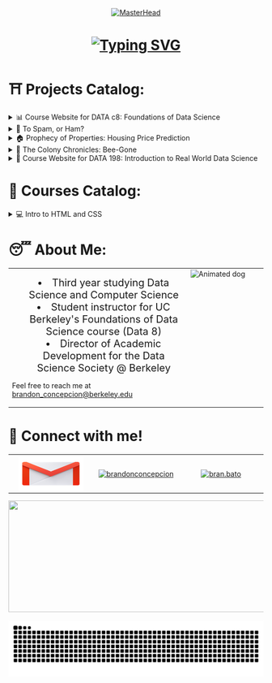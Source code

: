 <p align="center">
  <a href="https://github.com/brandonconcepcion">
    <img src="https://images-wixmp-ed30a86b8c4ca887773594c2.wixmp.com/f/12cbe8a4-f55c-4b40-85bb-d8e1405e7b84/df1wdk7-fa62d5b6-a1b2-4b2b-b407-02e737476148.gif?token=eyJ0eXAiOiJKV1QiLCJhbGciOiJIUzI1NiJ9.eyJzdWIiOiJ1cm46YXBwOjdlMGQxODg5ODIyNjQzNzNhNWYwZDQxNWVhMGQyNmUwIiwiaXNzIjoidXJuOmFwcDo3ZTBkMTg4OTgyMjY0MzczYTVmMGQ0MTVlYTBkMjZlMCIsIm9iaiI6W1t7InBhdGgiOiJcL2ZcLzEyY2JlOGE0LWY1NWMtNGI0MC04NWJiLWQ4ZTE0MDVlN2I4NFwvZGYxd2RrNy1mYTYyZDViNi1hMWIyLTRiMmItYjQwNy0wMmU3Mzc0NzYxNDguZ2lmIn1dXSwiYXVkIjpbInVybjpzZXJ2aWNlOmZpbGUuZG93bmxvYWQiXX0.mLCZ3Vy_z29MbBgLUgiJIocq4NNs0o-pr276Ju8hAtA" alt="MasterHead" width="850"/>
  </a>
</p>

<h1 align="center">
    <a href="https://git.io/typing-svg"><img src="https://readme-typing-svg.herokuapp.com?font=Montserrat&weight=500&size=52&duration=3000&pause=510&color=A2C7FF&background=FFFFFF00&center=true&vCenter=true&width=700&height=70&lines=Hey+There+%F0%9F%91%8B;I'm+Brandon+Concepcion;Welcome+to+my+GitHub+%F0%9F%92%BB" alt="Typing SVG" /></a>
</h1>



<h1 align="left"> ⛩️ Projects Catalog:</h1>

<details>
     <summary> 📊 Course Website for DATA c8: Foundations of Data Science</summary>
    <ul>
        <li><h4>Published <a href = "https://www.data8.org/su24/">Site!</a></h4></li>
        <li><h4>Specific <a href = https://www.data8.org/su24/acknowledgements/#website-contributors>Contributions</a></h4></li>
        <li><h4>Repository <a href = "https://github.com/data-8/su24/">Link</a></h4></li>
        <li><h4>Tools used: HTML, CSS, JavaScript, Jekyll, Just The Docs</h4></li>
    </ul>
   <br/>
</details>

<details>
     <summary> 🍖 To Spam, or Ham? </summary>
    <ul>
        <li><h4>Repository <a href = "https://github.com/brandonconcepcion/Spam-vs-Ham">Link</a></h4></li>
        <li><h4>Tools used: Python, NumPy, Pandas, Sklearn, Seaborn, RegEx operations</h4></li>
    </ul>
    <br/>
</details>

<details>
     <summary> 🏠 Prophecy of Properties: Housing Price Prediction </summary>
    <ul>
        <li><h4>Repository <a href = "https://github.com/brandonconcepcion/Prophecy-of-Properties">Link</a></h4></li>
        <li><h4>Tools used: Python, NumPy, Pandas, Sklearn, RegEx operations</h4></li>
    </ul>
    <br/>
</details>

<details>
     <summary> 🐝 The Colony Chronicles: Bee-Gone </summary>
    <ul>
        <li><h4>Repository <a href = "https://github.com/brandonconcepcion/Colony-Chronicles">Link</a></h4></li>
        <li><h4>Tools used: Python, HTML, CSS, JavaScript</h4></li>
    </ul>
   <br/>
</details>

<details>
     <summary> 🧲 Course Website for DATA 198: Introduction to Real World Data Science</summary>
    <ul>
        <li><h4>Published <a href = "https://dss-data198.github.io/Data198/index.html">Site!</a></h4></li>
        <!--<li><h4>Specific <a href = https://www.data8.org/su24/acknowledgements/#website-contributors>Contributions</a></h4></li>-->
        <li><h4>Repository <a href = "https://github.com/DSS-Data198/Data198">Link</a></h4></li>
        <li><h4>Tools used: HTML, CSS, JavaScript, Jekyll, Just The Docs</h4></li>
    </ul>
   <br/>
</details>

<h1 align="left"> 📕 Courses Catalog:</h1>
<details>
     <summary>💻 Intro to HTML and CSS </summary>
    <ul>
        <li><h4> Project <a href = "https://www.youtube.com/watch?v=QTW69CsgJW8">demo!</a></h4></li>
        <!--<li><h4>Specific <a href = https://www.data8.org/su24/acknowledgements/#website-contributors>Contributions</a></h4></li>-->
        <li><h4>Repository <a href = "https://github.com/brandonconcepcion/Web/tree/main/Intro%20to%20HTML%20and%20CSS%20">Link</a></h4></li>
        <li><h4>Skills learned: HTML, CSS, Nested Layouts, Display: block / inline-block, Grid, Flexboxes, Position</h4></li>
    </ul>
   <br/>
</details>



<h1 align="left"> 😴 About Me:</h1>
<table>
  <tr>
    <td valign="middle" align="left" width="70%">
      <ul style="text-align: center; list-style-position: inside;">
        <li style = "font-size: 20px">Third year studying Data Science and Computer Science</li>
        <li style = "font-size: 20px">Student instructor for UC Berkeley's Foundations of Data Science course (Data 8)</li>
        <li style = "font-size: 20px">Director of Academic Development for the Data Science Society @ Berkeley</li>
      </ul>
    <p>Feel free to reach me at <a href="mailto:brandon_concepcion@berkeley.edu">brandon_concepcion@berkeley.edu</a></p>
    </td>
    <td valign="top" width="30%">
      <img src="https://media4.giphy.com/media/nfZuetIXD3B6OFA7a5/giphy.gif?cid=6c09b9522j120pe1x2pgn7vt4ahlbta90bex7a5h3lkq406f&ep=v1_internal_gif_by_id&rid=giphy.gif&ct=s" width="100%" alt="Animated dog">
    </td>
  </tr>
</table>

<h1 align="left">🔭 Connect with me!</h1>
<div style="text-align: center;">
  <table>
    <tr>
      <td align = "center" valign="middle" width="30%">
        <a href="mailto:brandon_concepcion@berkeley.edu" target="_blank">
          <img align="center" src="assets/email-icon.png" alt="brandonconcepcion" height="70" width="130"  />
        </a>
      </td>
      <td align = "center" valign="middle" width="30%">
        <a href="https://linkedin.com/in/brandonconcepcion" target="_blank">
          <img align="center" src="https://raw.githubusercontent.com/rahuldkjain/github-profile-readme-generator/master/src/images/icons/Social/linked-in-alt.svg" alt="brandonconcepcion" height="45" />
        </a>
      </td>
      <td align = "center" valign="middle" width="30%">
        <a href="https://instagram.com/bran.bato" target="_blank">
          <img align="center" src="https://raw.githubusercontent.com/rahuldkjain/github-profile-readme-generator/master/src/images/icons/Social/instagram.svg" alt="bran.bato" height="50" />
        </a>
      </td>
    </tr>
  </table>
</div>



<!--
# 💻 Tech Stack:
![Python](https://img.shields.io/badge/python-3670A0?style=plastic&logo=python&logoColor=ffdd54) 
[![Java](https://img.shields.io/badge/Java-red?style=flat&logo=java)](https://www.oracle.com/java/)
![LaTeX](https://img.shields.io/badge/latex-%23008080.svg?style=plastic&logo=latex&logoColor=white) 
![HTML5](https://img.shields.io/badge/html5-%23E34F26.svg?style=plastic&logo=html5&logoColor=white) 
![CSS3](https://img.shields.io/badge/css3-%231572B6.svg?style=plastic&logo=css3&logoColor=white)

![Notion](https://img.shields.io/badge/Notion-%23000000.svg?style=plastic&logo=notion&logoColor=white)


![NumPy](https://img.shields.io/badge/numpy-%23013243.svg?style=plastic&logo=numpy&logoColor=white) 
![Pandas](https://img.shields.io/badge/pandas-%23150458.svg?style=plastic&logo=pandas&logoColor=white) 
![Plotly](https://img.shields.io/badge/Plotly-%233F4F75.svg?style=plastic&logo=plotly&logoColor=white) 
![PyTorch](https://img.shields.io/badge/PyTorch-%23EE4C2C.svg?style=plastic&logo=PyTorch&logoColor=white) 
![scikit-learn](https://img.shields.io/badge/scikit--learn-%23F7931E.svg?style=plastic&logo=scikit-learn&logoColor=white) 
![SciPy](https://img.shields.io/badge/SciPy-%230C55A5.svg?style=plastic&logo=scipy&logoColor=%white) 
![TensorFlow](https://img.shields.io/badge/TensorFlow-%23FF6F00.svg?style=plastic&logo=TensorFlow&logoColor=white) 

---
-->

<p align="center">
  <img width="800" height="220" src="https://streak-stats.demolab.com?user=brandonconcepcion&theme=highcontrast&hide_border=true&border_radius=5&card_width=800">
</p>

<div align="center">
  <img alt="snake eating my contributions" src="https://raw.githubusercontent.com/brandonconcepcion/brandonconcepcion/output/github-contribution-grid-snake.svg" />
  <br/><br/><br/>
</div>




